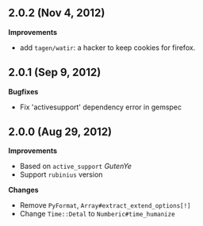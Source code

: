 ## 2.0.2 (Nov 4, 2012)

**Improvements**

  - add `tagen/watir`: a hacker to keep cookies for firefox.

## 2.0.1 (Sep 9, 2012)

**Bugfixes**

  - Fix 'activesupport' dependency error in gemspec

## 2.0.0 (Aug 29, 2012)

**Improvements**

  - Based on `active_support` *GutenYe*
  - Support `rubinius` version

**Changes**

  - Remove `PyFormat`, `Array#extract_extend_options[!]`
  - Change `Time::Detal` to `Numberic#time_humanize`
